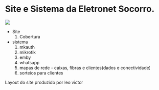 <h1>Site e Sistema da Eletronet Socorro.</h1>
<img src="[https://www.facebook.com/photo/?fbid=512472237552769&set=a.499054722227854](https://scontent.frec41-1.fna.fbcdn.net/v/t39.30808-6/311051347_512472230886103_4038222949262237099_n.jpg?_nc_cat=103&ccb=1-7&_nc_sid=09cbfe&_nc_ohc=Ay2y_wcx8NcAX-gQwD_&_nc_ht=scontent.frec41-1.fna&oh=00_AT8_GciUwumKUNRE7voeFrU26F-JKbhZVEqf0Sy5I_ROQw&oe=63491345)"/>
<ul>
    <li>
        Site
        <ol>
            <li>Cobertura</li>
        </ol>
    </li>
    <li>sistema
         <ol>
             <li>mkauth</li>
             <li>mikrotik</li>
             <li>emby</li>
             <li>whatsapp</li>
             <li>mapas de rede - caixas, fibras e clientes(dados e conectividade)</li>
             <li>sorteios para clientes</li>
        </ol>
     </li>
 </ul>
    

Layout do site produzido por leo victor

